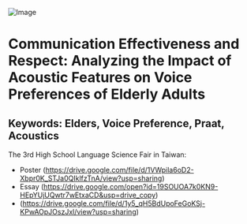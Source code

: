 ![Image](https://github.com/user-attachments/assets/e730d6e7-bc00-4136-8ddb-5b70ca0eb19f)
# Communication Effectiveness and Respect: Analyzing the Impact of Acoustic Features on Voice Preferences of Elderly Adults
## Keywords: Elders, Voice Preference, Praat, Acoustics
The 3rd High School Language Science Fair in Taiwan:
* Poster (https://drive.google.com/file/d/1VWpila6oD2-Xbpr0K_STJa0QIklfzTnA/view?usp=sharing)
* Essay (https://drive.google.com/open?id=19SOUOA7k0KN9-HEpYUjUQwtr7wEtxaCD&usp=drive_copy)
* (https://drive.google.com/file/d/1y5_qH5BdUpoFeGoKSj-KPwAOpJOszJxl/view?usp=sharing)
